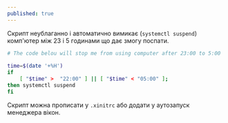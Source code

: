 ```yaml
---
published: true
---
```

Скрипт неублаганно і автоматично вимикає (`systemctl suspend`) комп'ютер між 23 і 5 годинами що дає змогу поспати. 

```bash
# The code belou will stop me from using computer after 23:00 to 5:00 
  
time=$(date '+%H')
if 
	[ "$time" >  "22:00" ] || [ "$time" < "05:00" ];
then systemctl suspend
fi
```
 Скрипт можна прописати у `.xinitrc` або додати у аутозапуск менеджера вікон. 